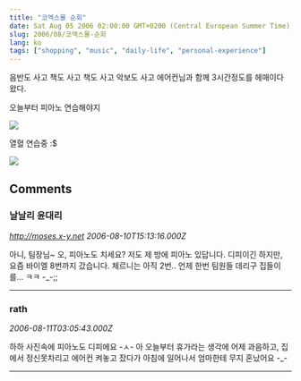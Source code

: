 ```yaml
---
title: "코엑스몰 순회"
date: Sat Aug 05 2006 02:00:00 GMT+0200 (Central European Summer Time)
slug: 2006/08/코엑스몰-순회
lang: ko
tags: ["shopping", "music", "daily-life", "personal-experience"]
---
```


음반도 사고
책도 사고 책도 사고
악보도 사고
에어컨님과 함께 3시간정도를 헤매이다 왔다.

오늘부터 피아노 연습해야지

![](/img/060805_SANY0061.jpg)

열혈 연습중 :$

![](/img/rath_piano.jpg)

## Comments

### 날날리 윤대리
*http://moses.x-y.net*
*2006-08-10T15:13:16.000Z*

아니, 팀장님~ 오, 피아노도 치세요? 저도 제 방에 피아노 있답니다. 디피이긴 하지만, 요즘 바이엘 8번까지 갔습니다. 체르니는 아직 2번.. 언제 한번 팀원들 데리구 집들이를... ㅋㅋ -_-;;

---

### rath
*2006-08-11T03:05:43.000Z*

하하 사진속에 피아노도 디피에요 -ㅅ- 아 오늘부터 휴가라는 생각에 어제 과음하고, 집에서 정신못차리고 에어컨 켜놓고 잤다가 아침에 일어나서 엄마한테 무지 혼났어요 -_-

---
